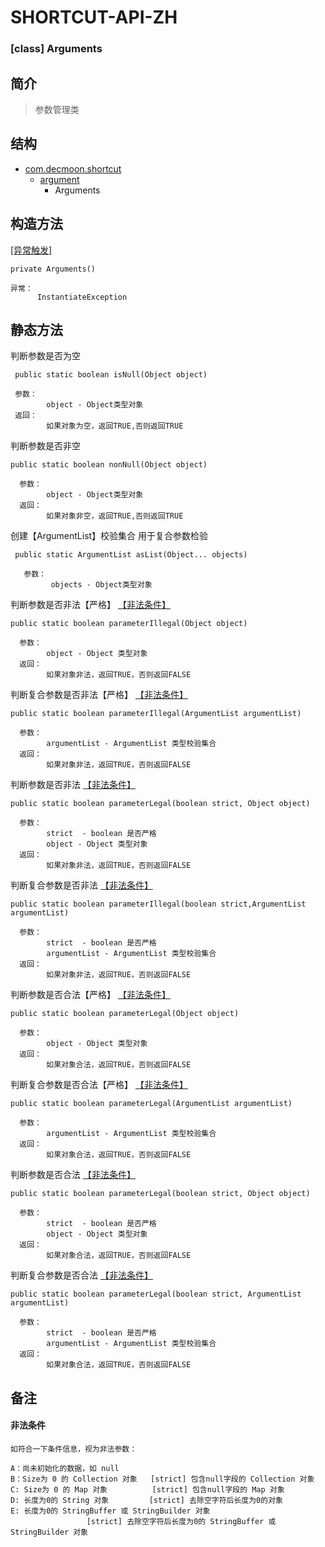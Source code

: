 # SHORTCUT-API-ZH

### [class] Arguments


简介
-
> 参数管理类

结构
-
+ [com.decmoon.shortcut](API-zh.md)
    + [argument](package-argument-zh.md)
        + Arguments

构造方法
-
[[异常触发]](exception-InstantiateException-zh.md)
````
private Arguments()

异常：
      InstantiateException
````
静态方法
-
判断参数是否为空
````
 public static boolean isNull(Object object)
 
 参数：
        object - Object类型对象
 返回：
        如果对象为空，返回TRUE,否则返回TRUE
````

判断参数是否非空
```` 
public static boolean nonNull(Object object)
 
  参数：
        object - Object类型对象
  返回：
        如果对象非空，返回TRUE,否则返回TRUE
````

创建【ArgumentList】校验集合 用于复合参数检验
```` 
 public static ArgumentList asList(Object... objects)
 
   参数：
         objects - Object类型对象
````



判断参数是否非法【严格】 [【非法条件】](#非法条件)
```` 
public static boolean parameterIllegal(Object object) 

  参数：
        object - Object 类型对象
  返回：
        如果对象非法，返回TRUE，否则返回FALSE
````

判断复合参数是否非法【严格】 [【非法条件】](#非法条件)
```` 
public static boolean parameterIllegal(ArgumentList argumentList) 

  参数：
        argumentList - ArgumentList 类型校验集合
  返回：
        如果对象非法，返回TRUE，否则返回FALSE
````

判断参数是否非法 [【非法条件】](#非法条件)
```` 
public static boolean parameterLegal(boolean strict, Object object)   
   
  参数：
        strict  - boolean 是否严格
        object - Object 类型对象
  返回：
        如果对象非法，返回TRUE，否则返回FALSE
````

判断复合参数是否非法 [【非法条件】](#非法条件)
```` 
public static boolean parameterIllegal(boolean strict,ArgumentList argumentList) 
   
  参数：
        strict  - boolean 是否严格
        argumentList - ArgumentList 类型校验集合
  返回：
        如果对象非法，返回TRUE，否则返回FALSE
````


判断参数是否合法【严格】 [【非法条件】](#非法条件)
```` 
public static boolean parameterLegal(Object object)

  参数：
        object - Object 类型对象
  返回：
        如果对象合法，返回TRUE，否则返回FALSE
````

判断复合参数是否合法【严格】 [【非法条件】](#非法条件)
```` 
public static boolean parameterLegal(ArgumentList argumentList)

  参数：
        argumentList - ArgumentList 类型校验集合
  返回：
        如果对象合法，返回TRUE，否则返回FALSE
````

判断参数是否合法  [【非法条件】](#非法条件)
```` 
public static boolean parameterLegal(boolean strict, Object object)

  参数：
        strict  - boolean 是否严格
        object - Object 类型对象
  返回：
        如果对象合法，返回TRUE，否则返回FALSE
````
判断复合参数是否合法  [【非法条件】](#非法条件)
```` 
public static boolean parameterLegal(boolean strict, ArgumentList argumentList)
    
  参数：
        strict  - boolean 是否严格
        argumentList - ArgumentList 类型校验集合
  返回：
        如果对象合法，返回TRUE，否则返回FALSE
````


备注
-
#### 非法条件
````
如符合一下条件信息，视为非法参数：

A：尚未初始化的数据，如 null
B：Size为 0 的 Collection 对象   [strict] 包含null字段的 Collection 对象
C: Size为 0 的 Map 对象          [strict] 包含null字段的 Map 对象
D: 长度为0的 String 对象         [strict] 去除空字符后长度为0的对象
E: 长度为0的 StringBuffer 或 StringBuilder 对象
                 [strict] 去除空字符后长度为0的 StringBuffer 或 StringBuilder 对象


````


